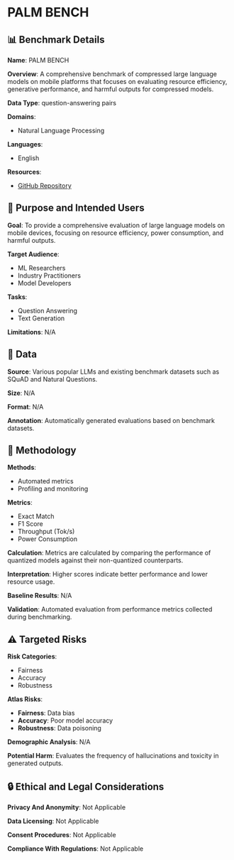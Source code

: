 # PALM BENCH

## 📊 Benchmark Details

**Name**: PALM BENCH

**Overview**: A comprehensive benchmark of compressed large language models on mobile platforms that focuses on evaluating resource efficiency, generative performance, and harmful outputs for compressed models.

**Data Type**: question-answering pairs

**Domains**:
- Natural Language Processing

**Languages**:
- English

**Resources**:
- [GitHub Repository](https://github.com/mlc-ai/mlc-llm)

## 🎯 Purpose and Intended Users

**Goal**: To provide a comprehensive evaluation of large language models on mobile devices, focusing on resource efficiency, power consumption, and harmful outputs.

**Target Audience**:
- ML Researchers
- Industry Practitioners
- Model Developers

**Tasks**:
- Question Answering
- Text Generation

**Limitations**: N/A

## 💾 Data

**Source**: Various popular LLMs and existing benchmark datasets such as SQuAD and Natural Questions.

**Size**: N/A

**Format**: N/A

**Annotation**: Automatically generated evaluations based on benchmark datasets.

## 🔬 Methodology

**Methods**:
- Automated metrics
- Profiling and monitoring

**Metrics**:
- Exact Match
- F1 Score
- Throughput (Tok/s)
- Power Consumption

**Calculation**: Metrics are calculated by comparing the performance of quantized models against their non-quantized counterparts.

**Interpretation**: Higher scores indicate better performance and lower resource usage.

**Baseline Results**: N/A

**Validation**: Automated evaluation from performance metrics collected during benchmarking.

## ⚠️ Targeted Risks

**Risk Categories**:
- Fairness
- Accuracy
- Robustness

**Atlas Risks**:
- **Fairness**: Data bias
- **Accuracy**: Poor model accuracy
- **Robustness**: Data poisoning

**Demographic Analysis**: N/A

**Potential Harm**: Evaluates the frequency of hallucinations and toxicity in generated outputs.

## 🔒 Ethical and Legal Considerations

**Privacy And Anonymity**: Not Applicable

**Data Licensing**: Not Applicable

**Consent Procedures**: Not Applicable

**Compliance With Regulations**: Not Applicable
